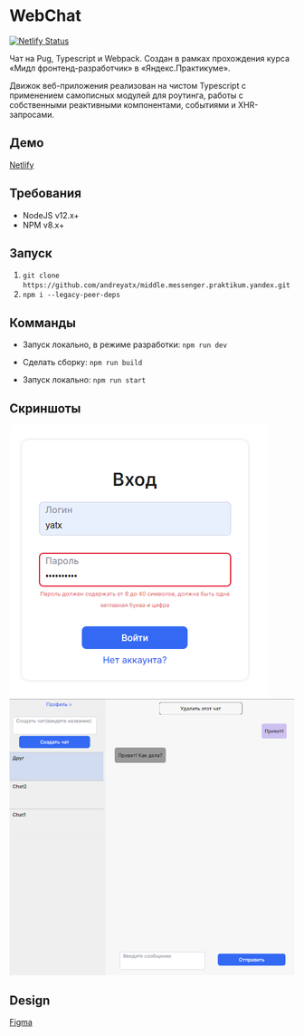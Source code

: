 # WebChat

[![Netlify Status](https://api.netlify.com/api/v1/badges/0ee280e4-cd97-4563-859c-6d4488f7508a/deploy-status)](https://app.netlify.com/sites/yatxwebchat/deploys)

Чат на Pug, Typescript и Webpack. Создан в рамках прохождения курса «Мидл фронтенд-разработчик» в «Яндекс.Практикуме».

Движок веб-приложения реализован на чистом Typescript с применением самописных модулей для роутинга, работы с собственными реактивными компонентами, событиями и XHR-запросами. 

## Демо

[Netlify](https://yatxwebchat.netlify.app/)

## Требования

- NodeJS v12.x+
- NPM v8.x+

## Запуск

1. `git clone https://github.com/andreyatx/middle.messenger.praktikum.yandex.git`
2. `npm i --legacy-peer-deps`

## Комманды

- Запуск локально, в режиме разработки:
  `npm run dev`

- Сделать сборку:
  `npm run build`

- Запуск локально:
  `npm run start`

## Скриншоты

![signin.png](./src/assets/img/signin_screen.png)
![signin.png](./src/assets/img/chats_screen.png)

## Design

[Figma](https://www.figma.com/file/jF5fFFzgGOxQeB4CmKWTiE/Chat_external_link?node-id=0%3A1)
